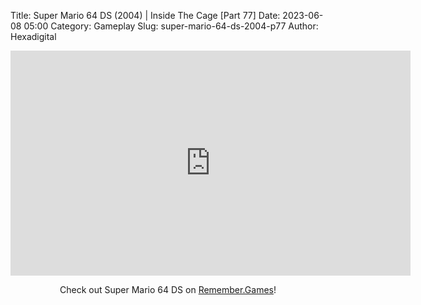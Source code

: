 Title: Super Mario 64 DS (2004) | Inside The Cage [Part 77]
Date: 2023-06-08 05:00
Category: Gameplay
Slug: super-mario-64-ds-2004-p77
Author: Hexadigital

<center><iframe src="https://www.youtube.com/embed/CvoVj8-LnMI?feature=oembed" allow="accelerometer; autoplay; encrypted-media; gyroscope; picture-in-picture" width="640" height="360" frameborder="0"></iframe>

Check out Super Mario 64 DS on [Remember.Games](https://remember.games/game/2250/super-mario-64-ds/)!</center>